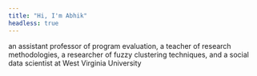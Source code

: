 ```yaml
---
title: "Hi, I'm Abhik"
headless: true
---
```


an assistant professor of program evaluation, a teacher of research methodologies, a researcher of fuzzy clustering techniques, and a social data scientist at West Virginia University

